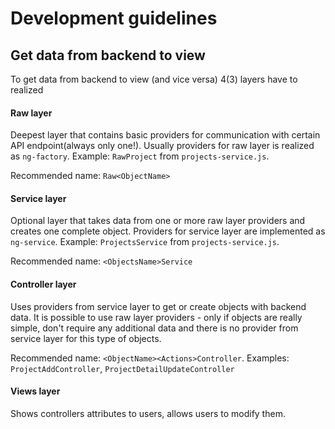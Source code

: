 # Development guidelines

## Get data from backend to view

To get data from backend to view (and vice versa) 4(3) layers have to realized

#### Raw layer
Deepest layer that contains basic providers for communication with certain API endpoint(always only one!).
Usually providers for raw layer is realized as `ng-factory`. Example: `RawProject` from `projects-service.js`.

Recommended name: `Raw<ObjectName>`

#### Service layer
Optional layer that takes data from one or more raw layer providers and creates one complete object.
Providers for service layer are implemented as `ng-service`. Example: `ProjectsService` from `projects-service.js`.

Recommended name: `<ObjectsName>Service`

#### Controller layer
Uses providers from service layer to get or create objects with backend data.
It is possible to use raw layer providers - only if objects are really simple, don't require any additional data and there is no provider from service layer for this type of objects.

Recommended name: `<ObjectName><Actions>Controller`. Examples: `ProjectAddController`, `ProjectDetailUpdateController`

#### Views layer
Shows controllers attributes to users, allows users to modify them.
